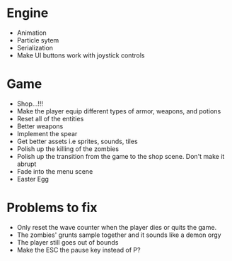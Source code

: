 # Engine
- Animation
- Particle sytem 
- Serialization
- Make UI buttons work with joystick controls

# Game
- Shop...!!!
- Make the player equip different types of armor, weapons, and potions
- Reset all of the entities
- Better weapons
- Implement the spear
- Get better assets i.e sprites, sounds, tiles
- Polish up the killing of the zombies
- Polish up the transition from the game to the shop scene. Don't make it abrupt
- Fade into the menu scene
- Easter Egg

# Problems to fix 
- Only reset the wave counter when the player dies or quits the game.
- The zombies' grunts sample together and it sounds like a demon orgy
- The player still goes out of bounds
- Make the ESC the pause key instead of P?
